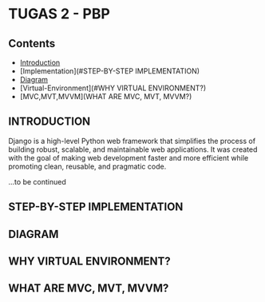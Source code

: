 # TUGAS 2 - PBP

## Contents

- [Introduction](#INTRODUCTION)
- [Implementation](#STEP-BY-STEP IMPLEMENTATION)
- [Diagram](#DIAGRAM)
- [Virtual-Environment](#WHY VIRTUAL ENVIRONMENT?)
- [MVC,MVT,MVVM](WHAT ARE MVC, MVT, MVVM?)

## INTRODUCTION

Django is a high-level Python web framework that simplifies the process of building robust, scalable, and maintainable web applications. It was created with the goal of making web development faster and more efficient while promoting clean, reusable, and pragmatic code.

...to be continued


## STEP-BY-STEP IMPLEMENTATION

## DIAGRAM

## WHY VIRTUAL ENVIRONMENT?

## WHAT ARE MVC, MVT, MVVM?